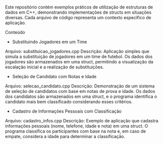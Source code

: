 Este repositório contém exemplos práticos de utilização de estruturas de dados em C++, demonstrando implementações de structs em situações diversas. Cada arquivo de código representa um contexto específico de aplicação.

Conteúdo

* Substituindo Jogadores em um Time

Arquivo: substituicao_jogadores.cpp
Descrição: Aplicação simples que simula a substituição de jogadores em um time de futebol. Os dados dos jogadores são armazenados em uma struct, permitindo a visualização da escalação inicial e a realização de substituições.

* Seleção de Candidato com Notas e Idade

Arquivo: selecao_candidato.cpp
Descrição: Demonstração de um sistema de seleção de candidatos com base em notas de prova e idade. Os dados dos candidatos são armazenados em uma struct, e o programa identifica o candidato mais bem classificado considerando esses critérios.

* Cadastro de Informações Pessoais com Classificação

Arquivo: cadastro_infos.cpp
Descrição: Exemplo de aplicação que cadastra informações pessoais (nome, telefone, idade e nota) em uma struct. O programa classifica os participantes com base na nota e, em caso de empate, considera a idade para determinar a classificação.
